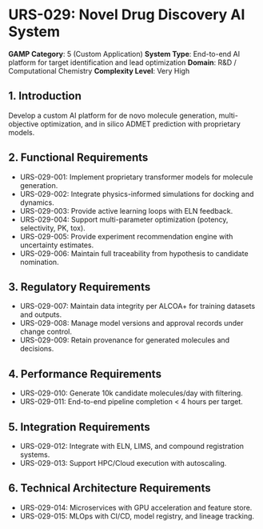 # URS-029: Novel Drug Discovery AI System
**GAMP Category**: 5 (Custom Application)
**System Type**: End-to-end AI platform for target identification and lead optimization
**Domain**: R&D / Computational Chemistry
**Complexity Level**: Very High

## 1. Introduction
Develop a custom AI platform for de novo molecule generation, multi-objective optimization, and in silico ADMET prediction with proprietary models.

## 2. Functional Requirements
- URS-029-001: Implement proprietary transformer models for molecule generation.
- URS-029-002: Integrate physics-informed simulations for docking and dynamics.
- URS-029-003: Provide active learning loops with ELN feedback.
- URS-029-004: Support multi-parameter optimization (potency, selectivity, PK, tox).
- URS-029-005: Provide experiment recommendation engine with uncertainty estimates.
- URS-029-006: Maintain full traceability from hypothesis to candidate nomination.

## 3. Regulatory Requirements
- URS-029-007: Maintain data integrity per ALCOA+ for training datasets and outputs.
- URS-029-008: Manage model versions and approval records under change control.
- URS-029-009: Retain provenance for generated molecules and decisions.

## 4. Performance Requirements
- URS-029-010: Generate 10k candidate molecules/day with filtering.
- URS-029-011: End-to-end pipeline completion < 4 hours per target.

## 5. Integration Requirements
- URS-029-012: Integrate with ELN, LIMS, and compound registration systems.
- URS-029-013: Support HPC/Cloud execution with autoscaling.

## 6. Technical Architecture Requirements
- URS-029-014: Microservices with GPU acceleration and feature store.
- URS-029-015: MLOps with CI/CD, model registry, and lineage tracking.
